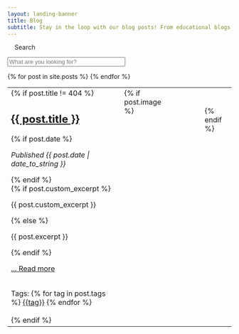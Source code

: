 ```yaml
---
layout: landing-banner
title: Blog
subtitle: Stay in the loop with our blog posts! From educational blogs to video blogs, they're here for you!
---
```

<link rel="stylesheet" href="/assets/css/paginate.css">
<link rel="stylesheet" href="/assets/css/styles.css">

<script type='text/javascript' src='/assets/js/paginate.js'>
</script>

<div class="hero-body background-shade">
    <div class="container">
        <nav class = "level">
            <div class = "level-left">
                <div class = "level-item">
                    <div class="field is-horizontal">
                        <div class = "field-label is-normal">
                            <label class = "label" style="margin-left: 1rem;" for="searchBox">Search</label>
                        </div>
                        <div class = "field-body">
                            <div class = "field">
                                <p class = "control is-pulled-left">
                                    <input class="input" id="searchBox" type = "text" placeholder="What are you looking for?" size="30">
                                </p>
                            </div>
                        </div>
                    </div>
                </div>
            </div>
        </nav>
        <div class = "body">
            <table class="table overflow myTable">
                <tbody>
                    {% for post in site.posts %}
                    <tr><td>
                        <div class = "columns">
                            <div class = "column is-three-fifths">
                                <div class = "blog-container">
                                    {% if post.title != 404 %}
                                        <h2 class="title is-2 centered 2rem"><a href="{{ post.url }}" class = "has-text-info">{{ post.title }}</a></h2>
                                        {% if post.date %}
                                            <p><i>Published {{ post.date | date_to_string }}</i></p>
                                        {% endif %}
                                        <br>
                                        {% if post.custom_excerpt %}
                                            <p class = "1.25rem">{{ post.custom_excerpt }}</p>
                                        {% else %}
                                            <p class = "1.25rem">{{ post.excerpt }}</p>
                                        {% endif %}
                                        <br>
                                        <p><a href="{{ post.url }}"> ... Read more</a></p>
                                        <br>
                                        <div class = "tags-container">
                                        Tags:
                                        {% for tag in post.tags %}
                                            <span class = "tag"><a href = "{{site.baseurl}}/blog/topics#{{tag}}"> {{tag}}</a></span>
                                        {% endfor %}
                                        </div>
                                        <br>
                                    {% endif %}
                                </div>
                            </div>
                            {% if post.image %}
                                <div class = "column blog-image">
                                    <span><figure class="image"><img src="{{ post.image }}" alt=""/></figure></span>
                                </div>
                                <br><br>
                            {% endif %}
                        </div>
                    </td></tr>
                    {% endfor %}
                </tbody>
            </table>
        </div>
    </div>
</div>


<script>

    let options = {
        numberPerPage: 20,
        goBar:true, 
        pageCounter:true, 
    };

    let filterOptions = {
        el:'#searchBox' 
    };

    paginate.init('.myTable',options,filterOptions);

</script>